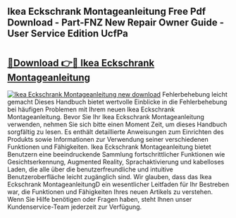 ## Ikea Eckschrank Montageanleitung Free Pdf Download - Part-FNZ New Repair Owner Guide - User Service Edition UcfPa

# <h2><a href="http://df7llc4.blite.top/?on=Ikea+Eckschrank+Montageanleitung">🔗Download 👉🔴 Ikea Eckschrank Montageanleitung</a></h2>

[![Ikea Eckschrank Montageanleitung new download](https://i.imgur.com/lujVjoI.png)](http://df7llc4.blite.top/?on=Ikea+Eckschrank+Montageanleitung)
Fehlerbehebung leicht gemacht Dieses Handbuch bietet wertvolle Einblicke in die Fehlerbehebung bei häufigen Problemen mit Ihrem neuen Ikea Eckschrank Montageanleitung. Bevor Sie Ihr Ikea Eckschrank Montageanleitung verwenden, nehmen Sie sich bitte einen Moment Zeit, um dieses Handbuch sorgfältig zu lesen. Es enthält detaillierte Anweisungen zum Einrichten des Produkts sowie Informationen zur Verwendung seiner verschiedenen Funktionen und Fähigkeiten. Ikea Eckschrank Montageanleitung bietet Benutzern eine beeindruckende Sammlung fortschrittlicher Funktionen wie Gesichtserkennung, Augmented Reality, Sprachaktivierung und kabelloses Laden, die alle über die benutzerfreundliche und intuitive Benutzeroberfläche leicht zugänglich sind. Wir glauben, dass das Ikea Eckschrank MontageanleitungD ein wesentlicher Leitfaden für Ihr Bestreben war, die Funktionen und Fähigkeiten Ihres neuen Artikels zu verstehen. Wenn Sie Hilfe benötigen oder Fragen haben, steht Ihnen unser Kundenservice-Team jederzeit zur Verfügung.
